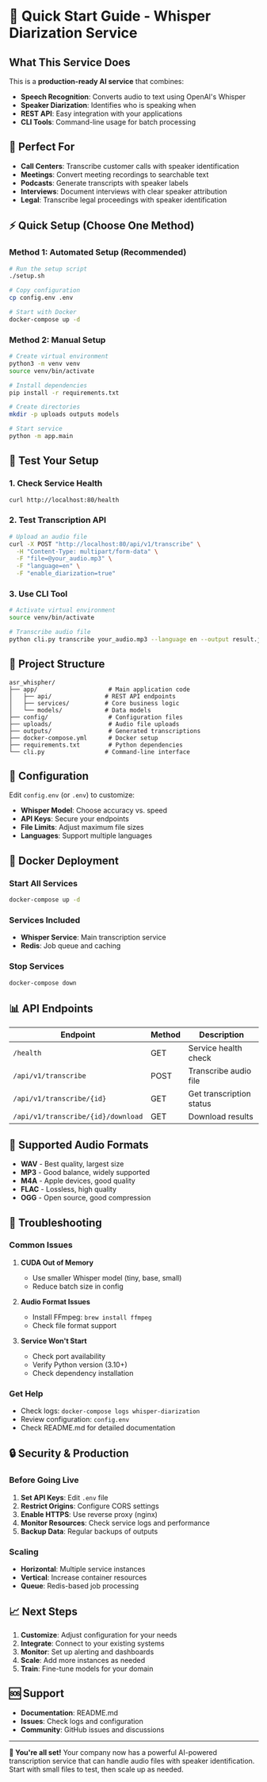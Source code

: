 # 🚀 Quick Start Guide - Whisper Diarization Service

## What This Service Does

This is a **production-ready AI service** that combines:
- **Speech Recognition**: Converts audio to text using OpenAI's Whisper
- **Speaker Diarization**: Identifies who is speaking when
- **REST API**: Easy integration with your applications
- **CLI Tools**: Command-line usage for batch processing

## 🎯 Perfect For

- **Call Centers**: Transcribe customer calls with speaker identification
- **Meetings**: Convert meeting recordings to searchable text
- **Podcasts**: Generate transcripts with speaker labels
- **Interviews**: Document interviews with clear speaker attribution
- **Legal**: Transcribe legal proceedings with speaker identification

## ⚡ Quick Setup (Choose One Method)

### Method 1: Automated Setup (Recommended)
```bash
# Run the setup script
./setup.sh

# Copy configuration
cp config.env .env

# Start with Docker
docker-compose up -d
```

### Method 2: Manual Setup
```bash
# Create virtual environment
python3 -m venv venv
source venv/bin/activate

# Install dependencies
pip install -r requirements.txt

# Create directories
mkdir -p uploads outputs models

# Start service
python -m app.main
```

## 🧪 Test Your Setup

### 1. Check Service Health
```bash
curl http://localhost:80/health
```

### 2. Test Transcription API
```bash
# Upload an audio file
curl -X POST "http://localhost:80/api/v1/transcribe" \
  -H "Content-Type: multipart/form-data" \
  -F "file=@your_audio.mp3" \
  -F "language=en" \
  -F "enable_diarization=true"
```

### 3. Use CLI Tool
```bash
# Activate virtual environment
source venv/bin/activate

# Transcribe audio file
python cli.py transcribe your_audio.mp3 --language en --output result.json
```

## 📁 Project Structure

```
asr_whispher/
├── app/                    # Main application code
│   ├── api/               # REST API endpoints
│   ├── services/          # Core business logic
│   └── models/            # Data models
├── config/                 # Configuration files
├── uploads/                # Audio file uploads
├── outputs/                # Generated transcriptions
├── docker-compose.yml      # Docker setup
├── requirements.txt        # Python dependencies
└── cli.py                 # Command-line interface
```

## 🔧 Configuration

Edit `config.env` (or `.env`) to customize:
- **Whisper Model**: Choose accuracy vs. speed
- **API Keys**: Secure your endpoints
- **File Limits**: Adjust maximum file sizes
- **Languages**: Support multiple languages

## 🐳 Docker Deployment

### Start All Services
```bash
docker-compose up -d
```

### Services Included
- **Whisper Service**: Main transcription service
- **Redis**: Job queue and caching

### Stop Services
```bash
docker-compose down
```

## 📊 API Endpoints

| Endpoint | Method | Description |
|----------|--------|-------------|
| `/health` | GET | Service health check |
| `/api/v1/transcribe` | POST | Transcribe audio file |
| `/api/v1/transcribe/{id}` | GET | Get transcription status |
| `/api/v1/transcribe/{id}/download` | GET | Download results |

## 🎵 Supported Audio Formats

- **WAV** - Best quality, largest size
- **MP3** - Good balance, widely supported
- **M4A** - Apple devices, good quality
- **FLAC** - Lossless, high quality
- **OGG** - Open source, good compression

## 🚨 Troubleshooting

### Common Issues

1. **CUDA Out of Memory**
   - Use smaller Whisper model (tiny, base, small)
   - Reduce batch size in config

2. **Audio Format Issues**
   - Install FFmpeg: `brew install ffmpeg`
   - Check file format support

3. **Service Won't Start**
   - Check port availability
   - Verify Python version (3.10+)
   - Check dependency installation

### Get Help
- Check logs: `docker-compose logs whisper-diarization`
- Review configuration: `config.env`
- Check README.md for detailed documentation

## 🔒 Security & Production

### Before Going Live
1. **Set API Keys**: Edit `.env` file
2. **Restrict Origins**: Configure CORS settings
3. **Enable HTTPS**: Use reverse proxy (nginx)
4. **Monitor Resources**: Check service logs and performance
5. **Backup Data**: Regular backups of outputs

### Scaling
- **Horizontal**: Multiple service instances
- **Vertical**: Increase container resources
- **Queue**: Redis-based job processing

## 📈 Next Steps

1. **Customize**: Adjust configuration for your needs
2. **Integrate**: Connect to your existing systems
3. **Monitor**: Set up alerting and dashboards
4. **Scale**: Add more instances as needed
5. **Train**: Fine-tune models for your domain

## 🆘 Support

- **Documentation**: README.md
- **Issues**: Check logs and configuration
- **Community**: GitHub issues and discussions

---

**🎉 You're all set!** Your company now has a powerful AI-powered transcription service that can handle audio files with speaker identification. Start with small files to test, then scale up as needed.

